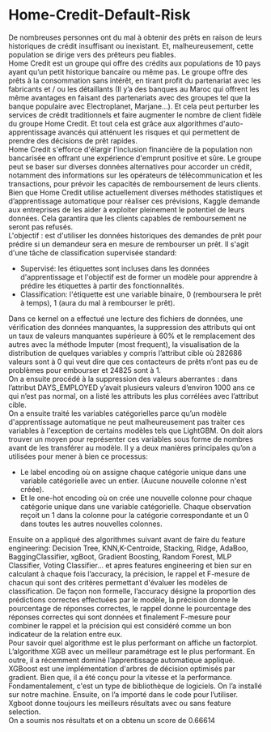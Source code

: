 # Home-Credit-Default-Risk
De nombreuses personnes ont du mal à obtenir des prêts en raison de leurs historiques de crédit insuffisant ou inexistant. Et, malheureusement, cette population se dirige vers des prêteurs peu fiables.<br>
Home Credit est un groupe qui offre des crédits aux populations de 10 pays ayant qu’un petit historique bancaire ou même  pas. Le groupe offre des prêts à la consommation sans intérêt, en tirant profit du partenariat avec les fabricants et / ou les détaillants (Il y’a des banques au Maroc qui offrent les même avantages en faisant des partenariats avec des groupes tel que la banque populaire avec  Electroplanet, Marjane…). Et cela peut perturber les services de crédit traditionnels et faire augmenter le nombre de client fidèle du groupe Home Credit. Et tout cela est grâce aux algorithmes d'auto-apprentissage avancés qui atténuent les risques et qui permettent de prendre des décisions de prêt rapides.<br>
Home Credit s'efforce d'élargir l'inclusion financière de la population non bancarisée en offrant une expérience d'emprunt positive et sûre. Le groupe peut se baser sur diverses données alternatives pour accorder un crédit, notamment des informations sur les opérateurs de télécommunication et les transactions, pour prévoir les capacités de remboursement de leurs clients.<br>
Bien que Home Credit utilise actuellement diverses méthodes statistiques et d’apprentissage automatique pour réaliser ces prévisions, Kaggle demande aux entreprises de les aider à exploiter pleinement le potentiel de leurs données. Cela garantira que les clients capables de remboursement ne seront pas refusés.<br>
L'objectif : est d'utiliser les données historiques des demandes de prêt pour prédire si un demandeur sera en mesure de rembourser un prêt. Il s'agit d'une tâche de classification supervisée standard:
- Supervisé: les étiquettes sont incluses dans les données   d'apprentissage et l'objectif est de former un modèle pour apprendre à prédire les étiquettes à partir des fonctionnalités.
- Classification: l'étiquette est une variable binaire, 0 (remboursera le prêt à temps), 1 (aura du mal à rembourser le prêt).

Dans ce kernel on a effectué une lecture des fichiers de données, une vérification des données manquantes, la suppression des attributs qui ont un taux de valeurs manquantes supérieure à 60% et le remplacement des autres avec la méthode Imputer (most frequent), la visualisation de la distribution de quelques variables y compris l’attribut cible où 282686 valeurs sont à 0 qui veut dire que ces contacteurs de prêts n’ont pas eu de problèmes pour embourser et 24825 sont à 1.<br>
On a ensuite procédé à la suppression des valeurs aberrantes : dans l’attribut DAYS_EMPLOYED y’avait plusieurs valeurs d’environ 1000 ans ce qui n’est pas normal, on a listé les attributs les plus corrélées avec l’attribut cible.<br>
On a ensuite traité les variables catégorielles parce qu’un modèle d'apprentissage automatique ne peut malheureusement pas traiter ces variables à l'exception de certains modèles tels que LightGBM. On doit alors trouver un moyen pour représenter ces variables sous forme de nombres avant de les transférer au modèle. Il y a deux manières principales qu’on a utilisées pour mener à bien ce processus:<br>
- Le label encoding où on assigne chaque catégorie unique dans une variable catégorielle avec un entier. (Aucune nouvelle colonne n'est créée).<br>
- Et le one-hot encoding où on crée une nouvelle colonne pour chaque catégorie unique dans une variable catégorielle. Chaque observation reçoit un 1 dans la colonne pour la catégorie correspondante et un 0 dans toutes les autres nouvelles colonnes.<br>

Ensuite on a appliqué des algorithmes suivant avant de faire du feature engineering: Decision Tree, KNN,K-Centroide, Stacking, Ridge, AdaBoo, BaggingClassifier, xgBoot, Gradient Boosting, Random Forest, MLP Classifier, Voting Classifier... et apres features engineering et bien sur en calculant à chaque fois l’accuracy, la précision, le rappel et F-mesure de chacun qui sont des critères permettant d'évaluer les modèles de classification. De façon non formelle, l’accuracy désigne la proportion des prédictions correctes effectuées par le modèle, la précision donne le pourcentage de réponses correctes, le rappel donne le pourcentage des réponses correctes qui sont données et finalement F-mesure pour combiner le rappel et la précision qui est considéré comme un bon indicateur de la relation entre eux.<br>
Pour savoir quel algorithme est le plus performant on affiche un factorplot.<br>
L’algorithme XGB avec un meilleur paramétrage est le plus performant. En outre, il a récemment dominé l’apprentissage automatique appliqué. XGBoost est une implémentation d'arbres de décision optimisés par gradient. Bien que, il a été conçu pour la vitesse et la performance. Fondamentalement, c'est un type de bibliothèque de logiciels. On l’a installé sur notre machine. Ensuite, on l’a importé dans le code pour l’utiliser.<br>
Xgboot donne toujours les meilleurs résultats avec ou sans feature selection.<br>
On a soumis nos résultats et on a obtenu un score de 0.66614<br>
 
